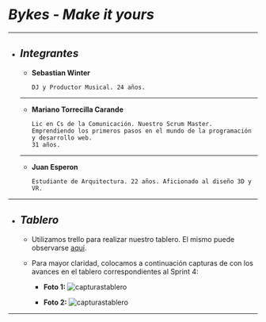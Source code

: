 # ___Bykes - Make it yours___
___

+ ## ___Integrantes___
    
    - __Sebastian Winter__

        ```
        DJ y Productor Musical. 24 años. 
    ___

    - __Mariano Torrecilla Carande__

        ```
        Lic en Cs de la Comunicación. Nuestro Scrum Master.
        Emprendiendo los primeros pasos en el mundo de la programación y desarrollo web.
        31 años.
        
    ___

    - __Juan Esperon__

        ```
        Estudiante de Arquitectura. 22 años. Aficionado al diseño 3D y VR. 
___

+ ## ___Tablero___

    - Utilizamos trello para realizar nuestro tablero. El mismo puede observarse [aquí](https://trello.com/b/axTK8Uqn).

    - Para mayor claridad, colocamos a continuación capturas de con los avances en el tablero correspondientes al Sprint 4:

         - __Foto 1:__
         ![capturastablero](/capturastablero/tabs4a.PNG)

         - __Foto 2:__
         ![capturastablero](/capturastablero/tabs4b.PNG)
         
___
